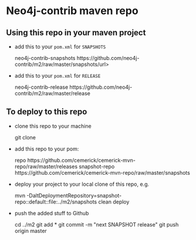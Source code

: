 Neo4j-contrib maven repo
=========================

Using this repo in your maven project
-------------------------------------

* add this to your `pom.xml` for `SNAPSHOTS`

    <repositories>
        <repository>
            <id>neo4j-contrib-snapshots</id>
            <url>https://github.com/neo4j-contrib/m2/raw/master/snapshots/url>
        </repository>
    </repositories>


* add this to your `pom.xml` for `RELEASE`

    <repositories>
        <repository>
            <id>neo4j-contrib-release</id>
            <url>https://github.com/neo4j-contrib/m2/raw/master/release</url>
        </repository>
    </repositories>

To deploy to this repo
----------------------

* clone this repo to your machine
    
    git clone 

* add this repo to your pom:

    <distributionManagement>
        <repository>
            <id>repo</id>
            <url>https://github.com/cemerick/cemerick-mvn-repo/raw/master/releases</url>
        </repository>
        <snapshotRepository>
            <id>snapshot-repo</id>
            <url>https://github.com/cemerick/cemerick-mvn-repo/raw/master/snapshots</url>
        </snapshotRepository>
    </distributionManagement>

* deploy your project to your local clone of this repo, e.g.

    mvn -DaltDeploymentRepository=snapshot-repo::default::file:../m2/snapshots clean deploy

* push the added stuff to Github

    cd ../m2
    git add *
    git commit -m "next SNAPSHOT release"
    git push origin master
